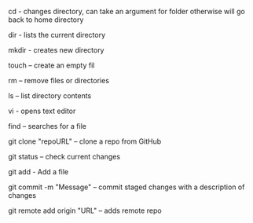 cd - changes directory, can take an argument for folder otherwise will go back to home directory

dir - lists the current directory

mkdir - creates new directory

touch – create an empty fil

rm – remove files or directories

ls – list directory contents

vi - opens text editor

find – searches for a file

git clone "repoURL" – clone a repo from GitHub

git status – check current changes

git add - Add a file

git commit -m "Message" – commit staged changes with a description of changes

git remote add origin "URL" – adds remote repo
